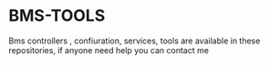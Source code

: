# BMS-TOOLS
Bms controllers , confiuration, services, tools are available in these repositories, if anyone need help you can contact me
